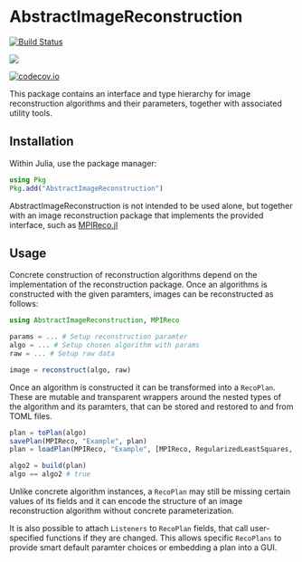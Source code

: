 # AbstractImageReconstruction

[![Build Status](https://github.com/JuliaImageRecon/AbstractImageReconstruction.jl/actions/workflows/CI.yml/badge.svg?branch=main)](https://github.com/JuliaImageRecon/AbstractImageReconstruction.jl/actions/workflows/CI.yml?query=branch%3Amain)

[![](https://img.shields.io/badge/docs-latest-blue.svg)](https://JuliaImageRecon.github.io/AbstractImageReconstruction.jl)

[![codecov.io](http://codecov.io/github/JuliaImageRecon/AbstractImageReconstruction.jl/coverage.svg?branch=master)](http://codecov.io/github/JuliaImageRecon/AbstractImageReconstruction.jl?branch=master)


This package contains an interface and type hierarchy for image reconstruction algorithms and their parameters, together with associated utility tools.

## Installation

Within Julia, use the package manager:
```julia
using Pkg
Pkg.add("AbstractImageReconstruction")
```
AbstractImageReconstruction is not intended to be used alone, but together with an image reconstruction package that implements the provided interface, such as [MPIReco.jl](https://github.com/MagneticParticleImaging/MPIReco.jl)

## Usage
Concrete construction of reconstruction algorithms depend on the implementation of the reconstruction package. Once an algorithms is constructed with the given paramters, images can be reconstructed as follows:
```julia
using AbstractImageReconstruction, MPIReco

params = ... # Setup reconstruction paramter
algo = ... # Setup chosen algorithm with params
raw = ... # Setup raw data

image = reconstruct(algo, raw)
```
Once an algorithm is constructed it can be transformed into a `RecoPlan`. These are mutable and transparent wrappers around the nested types of the algorithm and its paramters, that can be stored and restored to and from TOML files.

```julia
plan = toPlan(algo)
savePlan(MPIReco, "Example", plan)
plan = loadPlan(MPIReco, "Example", [MPIReco, RegularizedLeastSquares, MPIFiles])

algo2 = build(plan)
algo == algo2 # true
```
Unlike concrete algorithm instances, a `RecoPlan` may still be missing certain values of its fields and it can encode the structure of an image reconstruction algorithm without concrete parameterization.

It is also possible to attach `Listeners` to `RecoPlan` fields, that call user-specified functions if they are changed. This allows specific `RecoPlans` to provide smart default paramter choices or embedding a plan into a GUI.